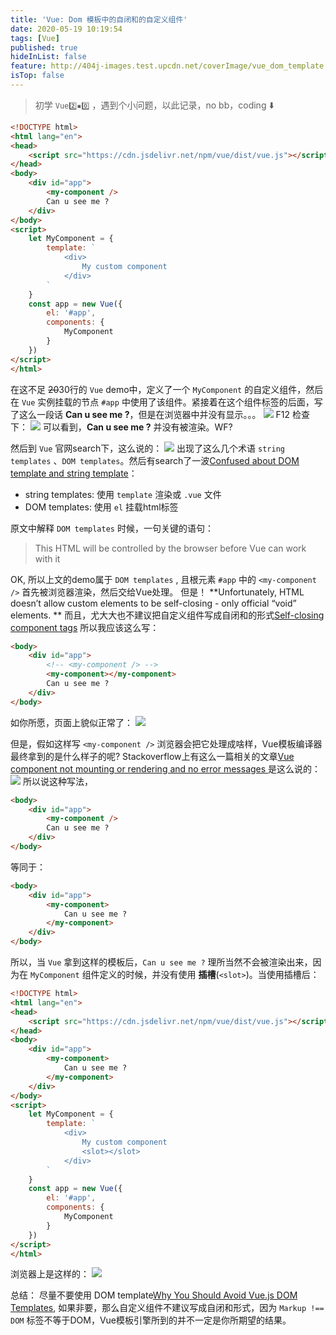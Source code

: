 ```yaml
---
title: 'Vue: Dom 模板中的自闭和的自定义组件'
date: 2020-05-19 10:19:54
tags: [Vue]
published: true
hideInList: false
feature: http://404j-images.test.upcdn.net/coverImage/vue_dom_template.png
isTop: false
---
```


> 初学 `Vue2️⃣▪️0️⃣` ，遇到个小问题，以此记录，no bb，coding ⬇️

```html
<!DOCTYPE html>
<html lang="en">
<head>
    <script src="https://cdn.jsdelivr.net/npm/vue/dist/vue.js"></script>
</head>
<body>
    <div id="app">
        <my-component />
        Can u see me ?
    </div>
</body>
<script>
    let MyComponent = {
        template: `
            <div>
                My custom component
            </div>
        `
    } 
    const app = new Vue({
        el: '#app',
        components: {
            MyComponent
        }
    })
</script>
</html>
```
在这不足 ~~20~~30行的 `Vue` demo中，定义了一个 `MyComponent` 的自定义组件，然后在 `Vue` 实例挂载的节点 `#app` 中使用了该组件。紧接着在这个组件标签的后面，写了这么一段话 **Can u see me ?**，但是在浏览器中并没有显示。。。
![](http://404j.fun/post-images/1589957417336.png)
F12 检查下：
![](http://404j.fun/post-images/1590201691133.png)
可以看到，**Can u see me ?** 并没有被渲染。WF?

然后到 `Vue` 官网search下，这么说的：
![](http://404j.fun/post-images/1589956289683.png)
出现了这么几个术语  `string templates` 、`DOM templates`。然后有search了一波[Confused about DOM template and string template](https://forum.vuejs.org/t/confused-about-dom-template-and-string-template/1797)：
- string templates: 使用 `template` 渲染或 `.vue` 文件
- DOM templates: 使用 `el` 挂载html标签

原文中解释 `DOM templates` 时候，一句关键的语句：
> This HTML will be controlled by the browser before Vue can work with it

OK, 所以上文的demo属于 `DOM templates` , 且根元素 `#app` 中的 `<my-component />` 首先被浏览器渲染，然后交给Vue处理。
但是！
**Unfortunately, HTML doesn’t allow custom elements to be self-closing - only official “void” elements. **
而且，尤大大也不建议把自定义组件写成自闭和的形式[Self-closing component tags](https://github.com/vuejs/vue/issues/1036)
所以我应该这么写：
```html
<body>
    <div id="app">
        <!-- <my-component /> -->
        <my-component></my-component>
        Can u see me ?
    </div>
</body>
```
如你所愿，页面上貌似正常了：
![](http://404j.fun/post-images/1589957461306.png)

但是，假如这样写 `<my-component />` 浏览器会把它处理成啥样，Vue模板编译器最终拿到的是什么样子的呢? Stackoverflow上有这么一篇相关的文章[Vue component not mounting or rendering and no error messages
](https://stackoverflow.com/questions/56941466/vue-component-not-mounting-or-rendering-and-no-error-messages/56941500)
是这么说的：
![](http://404j.fun/post-images/1589958230908.png)
所以说这种写法，
```html
<body>
    <div id="app">
        <my-component />
        Can u see me ?
    </div>
</body>
```
等同于：
```html
<body>
    <div id="app">
        <my-component>
            Can u see me ?
        </my-component>
    </div>
</body>
```
所以，当 `Vue` 拿到这样的模板后，`Can u see me ?` 理所当然不会被渲染出来，因为在 `MyComponent` 组件定义的时候，并没有使用 **插槽**(`<slot>`)。当使用插槽后：
```html
<!DOCTYPE html>
<html lang="en">
<head>
    <script src="https://cdn.jsdelivr.net/npm/vue/dist/vue.js"></script>
</head>
<body>
    <div id="app">
        <my-component>
            Can u see me ?
        </my-component>
    </div>
</body>
<script>
    let MyComponent = {
        template: `
            <div>
                My custom component
                <slot></slot>
            </div>
        `
    } 
    const app = new Vue({
        el: '#app',
        components: {
            MyComponent
        }
    })
</script>
</html>
```
浏览器上是这样的：
![](http://404j.fun/post-images/1589958807406.png)

总结：
尽量不要使用 DOM template[Why You Should Avoid Vue.js DOM Templates](https://vuejsdevelopers.com/2017/09/17/vue-js-avoid-dom-templates/), 如果非要，那么自定义组件不建议写成自闭和形式，因为 `Markup !== DOM` 标签不等于DOM，Vue模板引擎所到的并不一定是你所期望的结果。